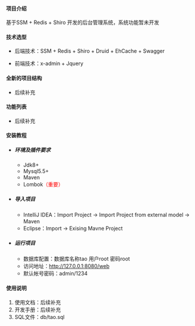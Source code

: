 
#### 项目介绍

基于SSM + Redis + Shiro 开发的后台管理系统，系统功能暂未开发

#### 技术选型

- 后端技术：SSM + Redis  + Shiro + Druid + EhCache + Swagger

- 前端技术：x-admin + Jquery 

#### 全新的项目结构

- 后续补充

#### 功能列表

- 后续补充

#### 安装教程

- ##### 环境及插件要求

   - Jdk8+
   - Mysql5.5+
   - Maven
   - Lombok<font color="red">（重要）</font>

- ##### 导入项目

   - IntelliJ IDEA：Import Project -> Import Project from external model -> Maven
   - Eclipse：Import -> Exising Mavne Project


- ##### 运行项目

  - 数据库配置：数据库名称tao   用户root    密码root
  - 访问地址：http://127.0.0.1:8080/web
  - 默认帐号密码：admin/1234

#### 使用说明

1. 使用文档：后续补充
2. 开发手册：后续补充
3. SQL文件：db/tao.sql

